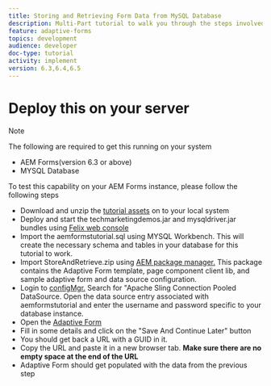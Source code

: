```yaml
---
title: Storing and Retrieving Form Data from MySQL Database
description: Multi-Part tutorial to walk you through the steps involved in storing and retrieving form data
feature: adaptive-forms
topics: development
audience: developer
doc-type: tutorial
activity: implement
version: 6.3,6.4,6.5
---
```


# Deploy this on your server

>[!NOTE]
>
>The following are required to get this running on your system
>
>* AEM Forms(version 6.3 or above)
>* MYSQL Database

To test this capability on your AEM Forms instance, please follow the following steps

* Download and unzip the [tutorial assets](assets/store-retrieve-form-data.zip) on to your local system
* Deploy and start the techmarketingdemos.jar and mysqldriver.jar bundles using [Felix web console](http://localhost:4502/system/console/configMgr)
* Import the aemformstutorial.sql using MYSQL Workbench. This will create the necessary schema and tables in your database for this tutorial to work.
* Import StoreAndRetrieve.zip using [AEM package manager.](http://localhost:4502/crx/packmgr/index.jsp) This package contains the Adaptive Form template, page component client lib, and sample adaptive form and data source configuration. 
* Login to [configMgr.](http://localhost:4502/system/console/configMgr) Search for "Apache Sling Connection Pooled DataSource. Open the data source entry associated with aemformstutorial and enter the username and password specific to your database instance.
* Open the [Adaptive Form](http://localhost:4502/content/dam/formsanddocuments/demostoreandretrieveformdata/jcr:content?wcmmode=disabled)
* Fill in some details and click on the "Save And Continue Later" button
* You should get back a URL with a GUID in it.
* Copy the URL and paste it in a new browser tab. **Make sure there are no empty space at the end of the URL**
* Adaptive Form should get populated with the data from the previous step
